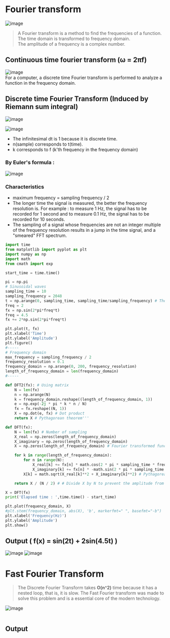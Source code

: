 # Fourier transform
![image](https://user-images.githubusercontent.com/67142421/155687402-a9ae5d4a-9baa-4a83-ac6e-b504ebf805df.png)
>A Fourier transform is a method to find the frequencies of a function. The time domain is transformed to frequency domain.<br>
>The amplitude of a frequency is a complex number.

## Continuous time fourier transform (ω = 2πf)
![image](https://user-images.githubusercontent.com/67142421/155603554-7edd2873-0942-4465-a931-b6f07a5494da.png)<br>
For a computer, a discrete time Fourier transform is performed to analyze a function in the frequency domain.

## Discrete time Fourier Transform (Induced by Riemann sum integral)
![image](https://user-images.githubusercontent.com/67142421/155689010-f04e9a51-ccba-4951-81d2-6346de16f5fc.png)

![image](https://user-images.githubusercontent.com/67142421/155687366-75207445-8ab9-49fe-9505-6c11786e877f.png)<br>
* The infinitesimal dt is 1 because it is discrete time.
* n(sample) corresponds to t(time).
* k corresponds to f (k'th frequency in the frequency domain)

### By Euler's formula :
![image](https://user-images.githubusercontent.com/67142421/155604064-dac589d7-b367-4648-9202-df41ea56f8be.png)

### Characteristics
* maximum frequency = sampling frequency / 2
* The longer time the signal is measured, the better the frequency resolution is. 
  For example : to measure 1 Hz, the signal has to be recorded for 1 second and to measure 0.1 Hz, the signal has to be recorded for 10 seconds.
* The sampling of a signal whose frequencies are not an integer multiple of the frequency resolution results in a jump in the time signal, and a "smeared" FFT spectrum.

~~~Python
import time
from matplotlib import pyplot as plt
import numpy as np
import math
from cmath import exp

start_time = time.time()

pi = np.pi
# Sinusoidal waves
sampling_time = 10
sampling_frequency = 2048
t = np.arange(0, sampling_time, sampling_time/sampling_frequency) # The longer period the signal is measured, the better the frequency resolution is.
freq = 2
fx = np.sin(2*pi*freq*t)
freq = 4.5
fx += 2*np.sin(2*pi*freq*t)

plt.plot(t, fx)
plt.xlabel('Time')
plt.ylabel('Amplitude')
plt.figure()
#-----
# Frequency domain
max_frequency = sampling_frequency / 2
frequency_resolution = 0.1
frequency_domain = np.arange(0, 200, frequency_resolution)
length_of_frequency_domain = len(frequency_domain)
#-----

def DFT2(fx): # Using matrix
    N = len(fx)
    n = np.arange(N)
    k = frequency_domain.reshape((length_of_frequency_domain, 1))
    e = np.exp(-2j * pi * k * n / N)
    fx = fx.reshape((N, 1))
    X = np.dot(e, fx) # Dot product
    return X # Pythagorean theorem'''

def DFT(fx):
    N = len(fx) # Number of sampling
    X_real = np.zeros(length_of_frequency_domain)
    X_imaginary = np.zeros(length_of_frequency_domain)
    X = np.zeros(length_of_frequency_domain) # Fourier transformed function

    for k in range(length_of_frequency_domain):
        for n in range(N):
            X_real[k] += fx[n] * math.cos(2 * pi * sampling_time * frequency_resolution * k * n / N)
            X_imaginary[k] += fx[n] * -math.sin(2 * pi * sampling_time * frequency_resolution * k * n / N)
        X[k] = math.sqrt(X_real[k]**2 + X_imaginary[k]**2) # Pythagorean theorem (|X|)

    return X / (N / 2) # # Divide X by N to prevent the amplitude from being too big(Normalization)

X = DFT(fx)
print('Elapsed time : ',time.time() - start_time)

plt.plot(frequency_domain, X)
#plt.stem(frequency_domain, abs(X), 'b', markerfmt=" ", basefmt="-b")
plt.xlabel('Frequency(Hz)')
plt.ylabel('Amplitude')
plt.show()
~~~
## Output ( f(x) = sin(2t) + 2sin(4.5t) )
![image](https://user-images.githubusercontent.com/67142421/155848726-c0dc0b03-fedb-4295-9f6d-0d60ef41438d.png)
![image](https://user-images.githubusercontent.com/67142421/155848706-20983ffc-9f2b-4412-94db-524cad96c3d1.png)

# Fast Fourier Transform
> The Discrete Fourier Transform takes **O(n^2)** time because it has a nested loop, that is, it is slow.
> The Fast Fourier transform was made to solve this problem and is a essential core of the modern technology.

![image](https://user-images.githubusercontent.com/67142421/155605699-0773c7d0-99fa-4773-ac15-3ddf48958146.png)

~~~Python
~~~

## Output
